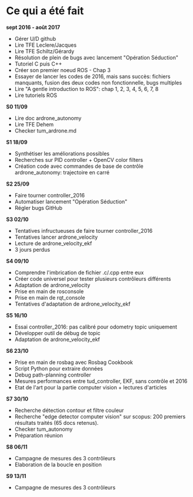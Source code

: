 # Ce qui a été fait
**sept 2016 - août 2017**
- Gérer U/D github
- Lire TFE Leclere/Jacques
- Lire TFE Schiltz/Gérardy
- Résolution de plein de bugs avec lancement "Opération Séduction"
- Tutoriel C puis C++
- Créer son premier noeud ROS - Chap 3
- Essayer de lancer les codes de 2016, mais sans succès: fichiers manquants, fusion des deux codes non fonctionnelle, bugs multiples
- Lire "A gentle introduction to ROS": chap 1, 2, 3, 4, 5, 6, 7, 8
- Lire tutoriels ROS

**S0 11/09**
- Lire doc ardrone_autonomy
- Lire TFE Dehem
- Checker tum_ardrone.md

**S1 18/09**
- Synthétiser les améliorations possibles
- Recherches sur PID controller + OpenCV color filters 
- Création code avec commandes de base de contrôle ardrone_autonomy: trajectoire en carré

**S2 25/09**
- Faire tourner controller_2016
- Automatiser lancement "Opération Séduction"
- Régler bugs GitHub 

**S3 02/10**
- Tentatives infructueuses de faire tourner controller_2016
- Tentatives lancer ardrone_velocity
- Lecture de ardrone_velocity_ekf
- 3 jours perdus

**S4 09/10**
- Comprendre l'imbrication de fichier .c/.cpp entre eux
- Créer code universel pour tester plusieurs contrôleurs différents
- Adaptation de ardrone_velocity
- Prise en main de rosconsole 
- Prise en main de rqt_console 
- Tentatives d'adaptation de ardrone_velocity_ekf

**S5 16/10**
- Essai controller_2016: pas calibré pour odometry topic uniquement
- Développer outil de débug de topic
- Adaptation de ardrone_velocity_ekf

**S6 23/10**
- Prise en main de rosbag avec Rosbag Cookbook
- Script Python pour extraire données
- Debug path-planning controller 
- Mesures performances entre tud_controller, EKF, sans contrôle et 2016
- Etat de l'art pour la partie computer vision + lectures d'articles

**S7 30/10**
- Recherche détection contour et filtre couleur
- Recherche "edge detector computer vision" sur scopus: 200 premiers résultats traités (65 docs retenus).
- Checker tum_autonomy
- Préparation réunion

**S8 06/11**
- Campagne de mesures des 3 contrôleurs 
- Elaboration de la boucle en position 

**S9 13/11**
- Campagne de mesures des 3 contrôleurs

